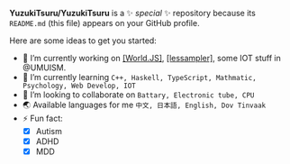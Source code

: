 **YuzukiTsuru/YuzukiTsuru** is a ✨ _special_ ✨ repository because its `README.md` (this file) appears on your GitHub profile.

Here are some ideas to get you started:

- 🔭 I’m currently working on [[World.JS]](https://github.com/YuzukiTsuru/World.JS), [[lessampler]](https://github.com/YuzukiTsuru/lessampler), some IOT stuff in @UMUISM.
- 🌱 I’m currently learning `C++, Haskell, TypeScript, Mathmatic, Psychology, Web Develop, IOT`
- 👯 I’m looking to collaborate on `Battary, Electronic tube, CPU`
- 🌏 Available languages for me `中文, 日本語, English, Dov Tinvaak`
- ⚡ Fun fact: 
  - [x] Autism
  - [x] ADHD
  - [x] MDD
